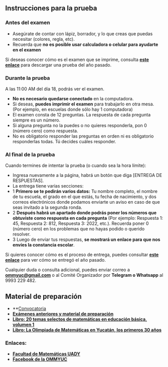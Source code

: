 ## Instrucciones para la prueba

### Antes del examen
* Asegúrate de contar con lápiz, borrador, y lo que creas que puedas necesitar (colores, regla, etc).
* Recuerda que **no es posible usar calculadora o celular para ayudarte en el examen**

Si deseas conocer cómo es el examen que se imprime, consulta **[este enlace](archivo/2022/2022-SECUNDARIA.pdf)** para descargar una prueba del año pasado.

### Durante la prueba

A las 11:00 AM del día 18, podrás ver el examen.
* **No es necesario quedarse conectado** en la computadora.
* Si deseas, **puedes imprimir el examen** para trabajarlo en otra mesa. (Por ejemplo, en escuelas donde sólo hay 1 computadora)
* El examen consta de 12 preguntas. La respuesta de cada pregunta siempre es un número.
* Si alguna pregunta no la puedes o no quieres responderla, pon 0 (número cero) como respuesta.
* No es obligatorio responder las preguntas en orden ni es obligatorio responderlas todas. Tú decides cuáles responder.

### Al final de la prueba
Cuando termines de intentar la prueba (o cuando sea la hora límite):

* Ingresa nuevamente a la página, habrá un botón que diga [ENTREGA DE RESPUESTAS].
* La entrega tiene varias secciones:
* 1 **Primero se te pedirán varios datos:** Tu nombre completo, el nombre de tu escuela, el grado en el que estás, tu fecha de nacimiento, y dos correos electrónicos donde podamos enviarte un aviso en caso de que seas invitado a la segunda ronda.
* 2 **Después habrá un apartado donde podrás poner los números que obtuviste como respuesta en cada pregunta** (Por ejemplo: Respuesta 1: 45, Respuesta 2: 812, Respuesta 3: 2022, etc.). Recuerda poner 0 (número cero) en los problemas que no hayas podido o querido resolver. 
* 3 Luego de enviar tus respuestas, **se mostrará un enlace para que nos envíes la constancia escolar**.

Si quieres conocer cómo es el proceso de entrega, puedes consultar **[este enlace](https://docs.google.com/forms/d/e/1FAIpQLSd48Nz7ptZiC0ei3H56FCp-2xyU-CMgH2kJMEor2ASQDFC5UA/viewform?usp=sf_link)** para ver cómo se entregó el año pasado.

Cualquier duda o consulta adicional, puedes enviar correo a **ommyuc@gmail.com** o al Comité Organizador por **Telegram o Whatsapp** al 9993 229 482.

## Material de preparación
* **[Convocatoria](archivo/2023/convocatoria-2023.pdf)
* **[Exámenes anteriores y material de preparación](https://intranet.matematicas.uady.mx/omm/materiales)**
* **[Libro: 20 temas selectos de matemáticas en educación básica, volumen 1](https://libreria.uady.mx/products/veinte-temas-selectos-de-matematicas-en-educacion-basica-volumen-i?_pos=2&_sid=377d6fe44&_ss=r)**
* **[Libro: La Olimpiada de Matemáticas en Yucatán, los primeros 30 años](https://libreria.uady.mx/products/la-olimpiada-mexicana-de-matematicas-en-yucatan?_pos=1&_sid=02a776b67&_ss=r)**


### Enlaces:

* **[Facultad de Matemáticas UADY](https://intranet.matematicas.uady.mx/omm/)**
* **[Facebook de la OMMYUC](https://www.facebook.com/OMMYucatan)**
